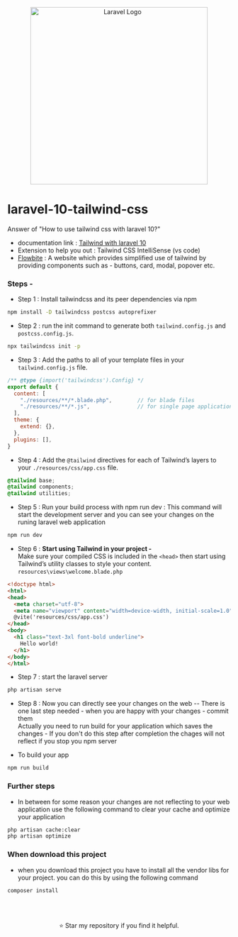 <p align="center"><a href="https://laravel.com" target="_blank"><img src="https://raw.githubusercontent.com/laravel/art/master/logo-lockup/5%20SVG/2%20CMYK/1%20Full%20Color/laravel-logolockup-cmyk-red.svg" width="400" alt="Laravel Logo"></a></p>

# laravel-10-tailwind-css
Answer of "How to use tailwind css with laravel 10?"

- documentation link : [Tailwind with laravel 10](https://tailwindcss.com/docs/guides/laravel)
- Extension to help you out : Tailwind CSS IntelliSense (vs code)
- [Flowbite](https://flowbite.com/docs/components/buttons/) : A website which provides simplified use of tailwind by providing components such as - buttons, card, modal, popover etc.   

### Steps -

- Step 1 : Install tailwindcss and its peer dependencies via npm
```sh
npm install -D tailwindcss postcss autoprefixer
```
- Step 2 : run the init command to generate both `tailwind.config.js` and `postcss.config.js`.
```sh
npx tailwindcss init -p
```
- Step 3 : Add the paths to all of your template files in your `tailwind.config.js` file.
```js
/** @type {import('tailwindcss').Config} */
export default {
  content: [
    "./resources/**/*.blade.php",        // for blade files
    "./resources/**/*.js",               // for single page applications
  ],
  theme: {
    extend: {},
  },
  plugins: [],
}
```

- Step 4 : Add the `@tailwind` directives for each of Tailwind’s layers to your `./resources/css/app.css` file.
```css
@tailwind base;
@tailwind components;
@tailwind utilities;
```

- Step 5 : Run your build process with npm run dev : This command will start the development server and you can see your changes on the runing laravel web application  
```sh
npm run dev
```

- Step 6 : <b>Start using Tailwind in your project - </b><br />
Make sure your compiled CSS is included in the `<head>` then start using Tailwind’s utility classes to style your content. `resources\views\welcome.blade.php`
```html
<!doctype html>
<html>
<head>
  <meta charset="utf-8">
  <meta name="viewport" content="width=device-width, initial-scale=1.0">
  @vite('resources/css/app.css')
</head>
<body>
  <h1 class="text-3xl font-bold underline">
    Hello world!
  </h1>
</body>
</html>
```
- Step 7 : start the laravel server
```sh
php artisan serve
```
- Step 8 : Now you can directly see your changes on the web -- There is one last step needed - when you are happy with your changes - commit them<br />
 Actually you need to run build for your application which saves the changes - If you don't do this step after completion the chages will not reflect if you stop you npm server

- To build your app
```sh
npm run build
```

### Further steps
- In between for some reason your changes are not reflecting to your web application use the following command to clear your cache and optimize your application
```sh
php artisan cache:clear
php artisan optimize
```
### When download this project
- when you download this project you have to install all the vendor libs for your project. you can do this by using the following command
```sh
composer install
```

<br /><br />
<p align="center">⭐️ Star my repository if you find it helpful.</p>
